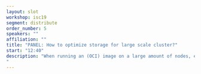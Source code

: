 ```yaml
---
layout: slot
workshop: isc19
segment: distribute
order_number: 5
speakers: ""
affiliation: ""
title: "PANEL: How to optimize storage for large scale cluster?"
start: "12:40"
description: "When running an (OCI) image on a large amount of nodes, each node downloads the image and create a snapshot to start the container in.<br>HPC runtimes tend to create a snapshot that resides on a shared file-system. This slot will discuss the benefits and drawbacks.
"
---
```

